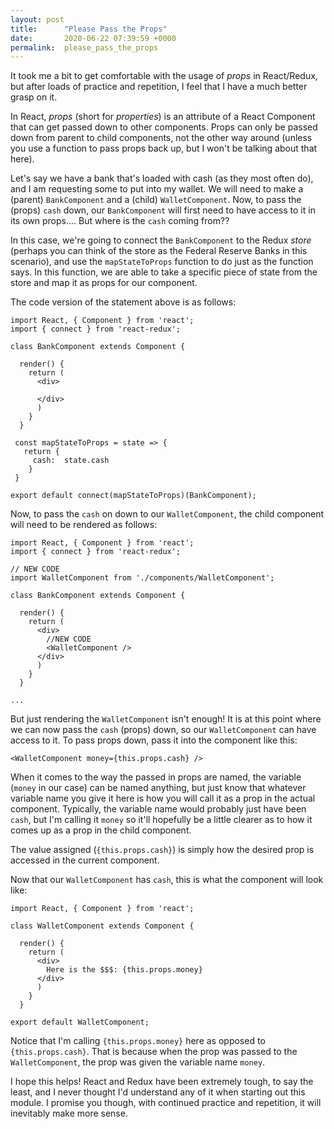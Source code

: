 ```yaml
---
layout: post
title:      "Please Pass the Props"
date:       2020-06-22 07:39:59 +0000
permalink:  please_pass_the_props
---
```



It took me a bit to get comfortable with the usage of *props* in React/Redux, but after loads of practice and repetition, I feel that I have a much better grasp on it.

In React, *props* (short for *properties*) is an attribute of a React Component that can get passed down to other components.  Props can only be passed down from parent to child components, not the other way around (unless you use a function to pass props back up, but I won't be talking about that here). 

Let's say we have a bank that's loaded with cash (as they most often do), and I am requesting some to put into my wallet.  We will need to make a (parent) `BankComponent` and a (child) `WalletComponent`.  Now, to pass the (props) `cash` down, our `BankComponent` will first need to have access to it in its own props....  But where is the `cash` coming from?? 

In this case, we're going to connect the `BankComponent` to the Redux *store* (perhaps you can think of the store as the Federal Reserve Banks in this scenario), and use the `mapStateToProps` function to do just as the function says.  In this function, we are able to take a specific piece of state from the store and map it as props for our component.

The code version of the statement above is as follows:

```
import React, { Component } from 'react';
import { connect } from 'react-redux';

class BankComponent extends Component {
		 
  render() {
    return (
      <div>
        
      </div>
      )
    }
  }
 
 const mapStateToProps = state => {
   return { 
     cash:  state.cash 
    } 
 }
 
export default connect(mapStateToProps)(BankComponent);

```

Now, to pass the `cash` on down to our `WalletComponent`, the child component will need to be rendered as follows:

```
import React, { Component } from 'react';
import { connect } from 'react-redux';

// NEW CODE
import WalletComponent from './components/WalletComponent';

class BankComponent extends Component {
		 
  render() {
    return (
      <div>
        //NEW CODE
        <WalletComponent />
      </div>
      )
    }
  }

...
```

But just rendering the `WalletComponent` isn't enough!  It is at this point where we can now pass the `cash` (props) down, so our `WalletComponent` can have access to it.  To pass props down, pass it into the component like this: 

```
<WalletComponent money={this.props.cash} />
```

When it comes to the way the passed in props are named, the variable (`money` in our case) can be named anything, but just know that whatever variable name you give it here is how you will call it as a prop in the actual component.  Typically, the variable name would probably just have been `cash`, but I'm calling it `money` so it'll hopefully be a little clearer as to how it comes up as a prop in the child component. 

The value assigned (`{this.props.cash}`) is simply how the desired prop is accessed in the current component. 

Now that our `WalletComponent` has `cash`, this is what the component will look like: 

```
import React, { Component } from 'react';

class WalletComponent extends Component {
		 
  render() {
    return (
      <div>
        Here is the $$$: {this.props.money}
      </div>
      )
    }
  }
 
export default WalletComponent;
```

Notice that I'm calling `{this.props.money}` here as opposed to `{this.props.cash}`.  That is because when the prop was passed to the `WalletComponent`, the prop was given the variable name `money`.

I hope this helps!  React and Redux have been extremely tough, to say the least, and I never thought I'd understand any of it when starting out this module.  I promise you though, with continued practice and repetition, it will inevitably make more sense. 
